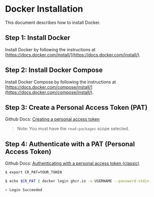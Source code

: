 # Docker Installation

This document describes how to install Docker.

## Step 1: Install Docker

Install Docker by following the instructions at [https://docs.docker.com/install/](https://docs.docker.com/install/).

## Step 2: Install Docker Compose

Install Docker Compose by following the instructions at [https://docs.docker.com/compose/install/](https://docs.docker.com/compose/install/).

## Step 3: Create a Personal Access Token (PAT)

Github Docs: [Creating a personal access token](https://docs.github.com/en/authentication/keeping-your-account-and-data-secure/creating-a-personal-access-token#creating-a-personal-access-token-classic)

> Note: You must have the `read:packages` scope selected.

## Step 4: Authenticate with a PAT (Personal Access Token)

Github Docs: [Authenticating with a personal access token (classic)](https://docs.github.com/en/packages/working-with-a-github-packages-registry/working-with-the-container-registry#authenticating-with-a-personal-access-token-classic)

```bash
$ export CR_PAT=YOUR_TOKEN
```

```bash
$ echo $CR_PAT | docker login ghcr.io -u USERNAME --password-stdin

> Login Succeeded
```